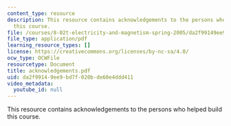 ```yaml
---
content_type: resource
description: This resource contains acknowledgements to the persons who helped build
  this course.
file: /courses/8-02t-electricity-and-magnetism-spring-2005/da2f99149ee9bd7f020bde60e4ddd411_acknowledgements.pdf
file_type: application/pdf
learning_resource_types: []
license: https://creativecommons.org/licenses/by-nc-sa/4.0/
ocw_type: OCWFile
resourcetype: Document
title: acknowledgements.pdf
uid: da2f9914-9ee9-bd7f-020b-de60e4ddd411
video_metadata:
  youtube_id: null
---
```

This resource contains acknowledgements to the persons who helped build this course.